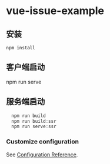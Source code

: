 # vue-issue-example
## 安装

```
npm install
```

## 客户端启动

npm run serve

## 服务端启动

```js
  npm run build
  npm run build:ssr
  npm run serve:ssr
```

### Customize configuration
See [Configuration Reference](https://cli.vuejs.org/config/).
